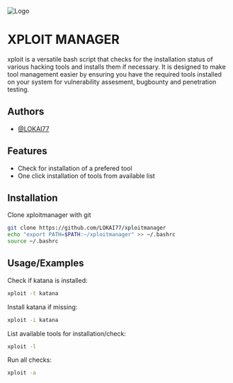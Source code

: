 
![Logo](https://dev.geoplayer.cz/uploads/xploit_logo.png)


# XPLOIT MANAGER

xploit is a versatile bash script that checks for the installation status of various hacking tools and installs them if necessary. It is designed to make tool management easier by ensuring you have the required tools installed on your system for vulnerability assesment, bugbounty and penetration testing.


## Authors

- [@LOKAI77](https://www.github.com/octokatherine)


## Features

- Check for installation of a prefered tool
- One click installation of tools from available list


## Installation

Clone xploitmanager with git

```bash
git clone https://github.com/LOKAI77/xploitmanager  
echo "export PATH=$PATH:~/xploitmanager" >> ~/.bashrc
source ~/.bashrc
```

## Usage/Examples
Check if katana is installed:

```bash
xploit -t katana
```

Install katana if missing:

```bash
xploit -i katana
```

List available tools for installation/check:

```bash
xploit -l
```

Run all checks:

```bash
xploit -a
```

